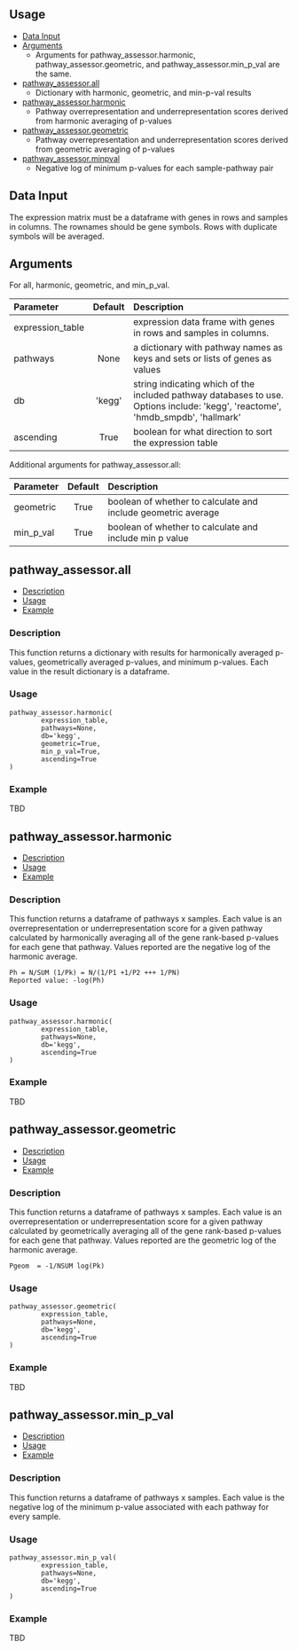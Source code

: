 ## Usage
- [Data Input](#data-input)
- [Arguments](#arguments)
   - Arguments for pathway_assessor.harmonic, pathway_assessor.geometric, and pathway_assessor.min_p_val are the same.
- [pathway_assessor.all](#all)
   - Dictionary with harmonic, geometric, and min-p-val results
- [pathway_assessor.harmonic](#harmonic)
   - Pathway overrepresentation and underrepresentation scores derived from harmonic averaging of p-values
- [pathway_assessor.geometric](#geometric)
   - Pathway overrepresentation and underrepresentation scores derived from geometric averaging of p-values
- [pathway_assessor.minpval](#minpval)
   - Negative log of minimum p-values for each sample-pathway pair


## Data Input
The expression matrix must be a dataframe with genes in rows and samples in columns. 
The rownames should be gene symbols. Rows with duplicate symbols will be averaged.

## Arguments
For all, harmonic, geometric, and min_p_val.

| Parameter                 | Default       | Description   |	
| :------------------------ |:-------------:| :-------------|
| expression_table	       |	          | expression data frame with genes in rows and samples in columns.
| pathways         | None           |a dictionary with pathway names as keys and sets or lists of genes as values
| db 	       |	'kegg'	            |string indicating which of the included pathway databases to use. Options include: 'kegg', 'reactome', 'hmdb_smpdb', 'hallmark'
| ascending  		       | True	           | boolean for what direction to sort the expression table

Additional arguments for pathway_assessor.all:

| Parameter                 | Default       | Description   |	
| :------------------------ |:-------------:| :-------------|
| geometric	       |True	          | boolean of whether to calculate and include geometric average
| min_p_val         | True           |boolean of whether to calculate and include min p value

## pathway_assessor.all
- [Description](#description)
- [Usage](#usage)
- [Example](#example)


### Description

This function returns a dictionary with results for harmonically averaged p-values, 
geometrically averaged p-values, and minimum p-values. Each value in the result dictionary
is a dataframe.

### Usage
```
pathway_assessor.harmonic(
        expression_table,
        pathways=None,
        db='kegg',
        geometric=True,
        min_p_val=True,
        ascending=True
)
```

### Example
TBD

## pathway_assessor.harmonic
- [Description](#description)
- [Usage](#usage)
- [Example](#example)


### Description

This function returns a dataframe of pathways x samples. 
Each value is an overrepresentation or underrepresentation score for a given pathway 
calculated by harmonically averaging all of the gene rank-based p-values for each gene 
that pathway. Values reported are the negative log of the harmonic average.

```
Ph = N/SUM (1/Pk) = N/(1/P1 +1/P2 +++ 1/PN)
Reported value: -log(Ph)
```

### Usage
```
pathway_assessor.harmonic(
        expression_table,
        pathways=None,
        db='kegg',
        ascending=True
)
```

### Example
TBD


## pathway_assessor.geometric
- [Description](#description)
- [Usage](#usage)
- [Example](#example)


### Description

This function returns a dataframe of pathways x samples. 
Each value is an overrepresentation or underrepresentation score for a given pathway 
calculated by geometrically averaging all of the gene rank-based p-values for each gene 
that pathway. Values reported are the geometric log of the harmonic average.

```
Pgeom  = -1/NSUM log(Pk)
```
### Usage
```
pathway_assessor.geometric(
        expression_table,
        pathways=None,
        db='kegg',
        ascending=True
)
```

### Example
TBD

## pathway_assessor.min_p_val
- [Description](#description)
- [Usage](#usage)
- [Example](#example)


### Description

This function returns a dataframe of pathways x samples. 
Each value is the negative log of the minimum p-value associated with each 
pathway for every sample. 

### Usage
```
pathway_assessor.min_p_val(
        expression_table,
        pathways=None,
        db='kegg',
        ascending=True
)
```

### Example
TBD
